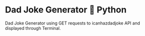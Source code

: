 # Dad Joke Generator :man: Python

Dad Joke Generator using GET requests to icanhazdadjoke API and displayed through Terminal.
